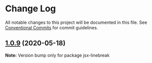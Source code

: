 # Change Log

All notable changes to this project will be documented in this file.
See [Conventional Commits](https://conventionalcommits.org) for commit guidelines.

## [1.0.9](https://github.com/bluelovers/ws-react/compare/jsx-linebreak@1.0.8...jsx-linebreak@1.0.9) (2020-05-18)

**Note:** Version bump only for package jsx-linebreak
